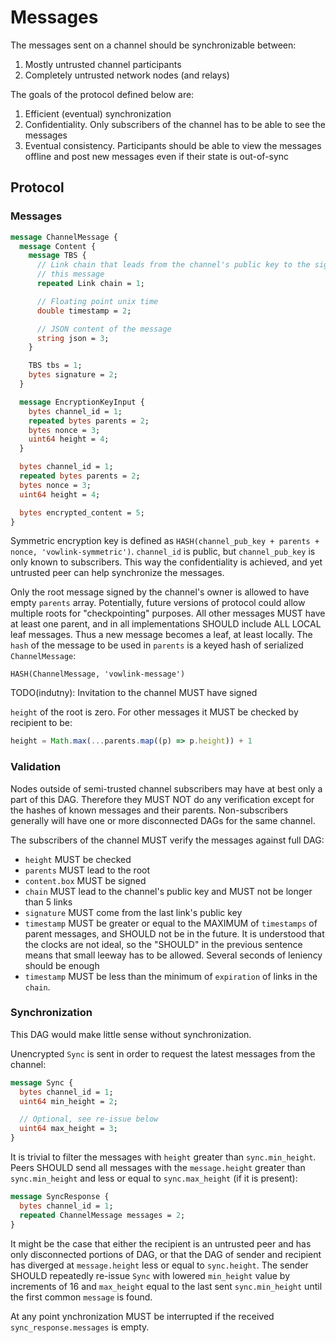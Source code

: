 # Messages

The messages sent on a channel should be synchronizable between:

1. Mostly untrusted channel participants
2. Completely untrusted network nodes (and relays)

The goals of the protocol defined below are:

1. Efficient (eventual) synchronization
2. Confidentiality. Only subscribers of the channel has to be able to see the
   messages
3. Eventual consistency. Participants should be able to view the messages
   offline and post new messages even if their state is out-of-sync

## Protocol

### Messages

```proto
message ChannelMessage {
  message Content {
    message TBS {
      // Link chain that leads from the channel's public key to the signer of
      // this message
      repeated Link chain = 1;

      // Floating point unix time
      double timestamp = 2;

      // JSON content of the message
      string json = 3;
    }

    TBS tbs = 1;
    bytes signature = 2;
  }

  message EncryptionKeyInput {
    bytes channel_id = 1;
    repeated bytes parents = 2;
    bytes nonce = 3;
    uint64 height = 4;
  }

  bytes channel_id = 1;
  repeated bytes parents = 2;
  bytes nonce = 3;
  uint64 height = 4;

  bytes encrypted_content = 5;
}
```

Symmetric encryption key is defined as
`HASH(channel_pub_key + parents + nonce, 'vowlink-symmetric')`. `channel_id` is
public, but `channel_pub_key` is only known to subscribers. This way the
confidentiality is achieved, and yet untrusted peer can help synchronize the
messages.

Only the root message signed by the channel's owner is allowed to have empty
`parents` array. Potentially, future versions of protocol could allow multiple
roots for "checkpointing" purposes. All other messages MUST have at least one
parent, and in all implementations SHOULD include ALL LOCAL leaf messages.
Thus a new message becomes a leaf, at least locally. The `hash` of the message
to be used in `parents` is a keyed hash of serialized `ChannelMessage`:
```
HASH(ChannelMessage, 'vowlink-message')
```

TODO(indutny): Invitation to the channel MUST have signed

`height` of the root is zero. For other messages it MUST be checked by recipient
to be:
```javascript
height = Math.max(...parents.map((p) => p.height)) + 1
```

### Validation

Nodes outside of semi-trusted channel subscribers may have at best only a part
of this DAG. Therefore they MUST NOT do any verification except for the hashes
of known messages and their parents. Non-subscribers generally will have
one or more disconnected DAGs for the same channel.

The subscribers of the channel MUST verify the messages against full DAG:

* `height` MUST be checked
* `parents` MUST lead to the root
* `content.box` MUST be signed
* `chain` MUST lead to the channel's public key and MUST not be longer than 5
  links
* `signature` MUST come from the last link's public key
* `timestamp` MUST be greater or equal to the MAXIMUM of `timestamps` of
  parent messages, and SHOULD not be in the future. It is understood that the
  clocks are not ideal, so the "SHOULD" in the previous sentence means that
  small leeway has to be allowed. Several seconds of leniency should be enough
* `timestamp` MUST be less than the minimum of `expiration` of links in the
  `chain`.

### Synchronization

This DAG would make little sense without synchronization.

Unencrypted `Sync` is sent in order to request the latest messages from the
channel:
```proto
message Sync {
  bytes channel_id = 1;
  uint64 min_height = 2;

  // Optional, see re-issue below
  uint64 max_height = 3;
}
```

It is trivial to filter the messages with `height` greater than
`sync.min_height`. Peers SHOULD send all messages with the `message.height`
greater than `sync.min_height` and less or equal to `sync.max_height` (if
it is present):
```proto
message SyncResponse {
  bytes channel_id = 1;
  repeated ChannelMessage messages = 2;
}
```

It might be the case that either the recipient is an untrusted peer and has only
disconnected portions of DAG, or that the DAG of sender and recipient has
diverged at `message.height` less or equal to `sync.height`. The sender SHOULD
repeatedly re-issue `Sync` with lowered `min_height` value by increments of 16
and `max_height` equal to the last sent `sync.min_height` until the first common
`message` is found.

At any point ynchronization MUST be interrupted if the received
`sync_response.messages` is empty.
